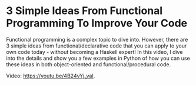# 3 Simple Ideas From Functional Programming To Improve Your Code

Functional programming is a complex topic to dive into. However, there are 3 simple ideas from functional/declarative code that you can apply to your own code today - without becoming a Haskell expert! In this video, I dive into the details and show you a few examples in Python of how you can use these ideas in both object-oriented and functional/procedural code.

Video: https://youtu.be/4B24vYj_vaI.
